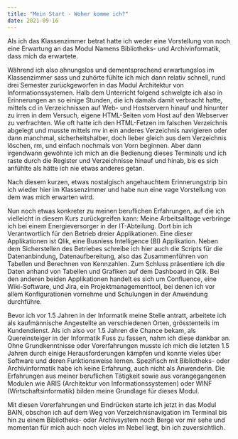 ```yaml
---
title: "Mein Start - Woher komme ich?"
date: 2021-09-16
---
```


Als ich das Klassenzimmer betrat hatte ich weder eine Vorstellung von noch eine Erwartung an das Modul Namens Bibliotheks- und Archivinformatik, dass mich da erwartete.

Während ich also ahnungslos und dementsprechend erwartungslos im Klassenzimmer sass und zuhörte fühlte ich mich dann relativ schnell, rund drei Semester zurückgeworfen in das Modul Architektur von Informationssystemen. Halb dem Unterricht folgend schwelgte ich also in Erinnerungen an so einige Stunden, die ich damals damit verbracht hatte, mittels cd in Verzeichnissen auf Web- und Hostservern hinauf und hinunter zu irren in dem Versuch, eigene HTML-Seiten vom Host auf den Webserver zu verfrachten. Wie oft hatte ich den HTML-Fetzen im falschen Verzeichnis abgelegt und musste mittels mv in ein anderes Verzeichnis navigieren oder dann manchmal, sicherheitshalber, doch lieber gleich aus dem Verzeichnis löschen, rm, und einfach nochmals von Vorn beginnen. Aber dann irgendwann gewöhnte ich mich an die Bedienung dieses Terminals und ich raste durch die Register und Verzeichnisse hinauf und hinab, bis es sich anfühlte als hätte ich nie etwas anderes getan.

Nach diesem kurzen, etwas nostalgisch angehauchtem Erinnerungstrip bin ich wieder hier im Klassenzimmer und habe nun eine vage Vorstellung von dem was mich erwarten wird.

Nun noch etwas konkreter zu meinen beruflichen Erfahrungen, auf die ich vielleicht in diesem Kurs zurückgreifen kann:
Meine Arbeitsalltage verbringe ich bei einem Energieversorger in der IT-Abteilung. Dort bin ich Verantwortlich für den Betrieb dreier Applikationen. Eine dieser Applikationen ist Qlik, eine Busniess Intelligence (BI) Applikation. Neben dem Sicherstellen des Betriebes schreibe ich hier auch die Scripts für die Datenanbindung, Datenaufbereitung, also das Zusammenführen von Tabellen und Berechnen von Kennzahlen. Zum Schluss präsentiere ich die Daten anhand von Tabellen und Grafiken auf dem Dashboard in Qlik. 
Bei den anderen beiden Applikationen handelt es sich um Confluence, eine Wiki-Software, und Jira, ein Projektmanagementtool, bei denen ich vor allem Konfigurationen vornehme und Schulungen in der Anwendung durchführe.

Bevor ich vor 1.5 Jahren in der Informatik meine Stelle antratt, arbeitete ich als kaufmännische Angestellte an verschiedenen Orten, grösstenteils im Kundendienst. Als ich also vor 1.5 Jahren die Chance bekam, als Quereinsteiger in der Informatik Fuss zu fassen, nahm ich diese dankbar an. Ohne Grundkenntnisse oder Vorerfahrungen musste ich mich die letzten 1.5 Jahren durch einige Herausforderungen kämpfen und konnte vieles über Software und deren Funktionsweise lernen. Spezifisch mit Bibliotheks- oder Archivinformatik habe ich keine Erfahrung, auch nicht als Anwenderin. Die Erfahrungen aus meiner beruflichen Tätigkeit sowie aus vorangegangenen Modulen wie ARIS (Architektur von Informationssystemen) oder WINF (Wirtschaftsinformatik) bilden meine Grundlage für dieses Modul.

Mit diesen Vorerfahrungen und Eindrücken starte ich jetzt in das Modul BAIN, obschon ich auf dem Weg von Verzeichnisnavigation im Terminal bis hin zu einem Bibliotheks- oder Archivsystem noch Berge vor mir sehe und momentan für mich auch noch vieles im Nebel liegt, bin ich zuversichtlich.

